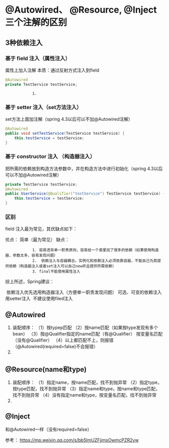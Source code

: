 # @Autowired、 @Resource, @Inject 三个注解的区别



##  3种依赖注入

### 基于 field 注入（属性注入）

属性上加入注解
本质：通过反射方式注入到field

```java
@Autowired
private TestService testService;
```

                1. 

### 基于 setter 注入（set方法注入）

set方法上面加注解（spring 4.3以后可以不加@Autowired注解）

```java
@Autowired
public void setTestService(TestService testService) {
    this.testService = testService;
}
```



### 基于 constructor 注入 （构造器注入）

把所需的依赖放到构造方法参数中，并在构造方法中进行初始化（spring 4.3以后可以不加@Autowired注解）

```java
private TestService testService;
@Autowired
public UserService(@Qualifier("testService") TestService testService) {
    this.testService = testService;
}
```



### 区别

field 注入最为常见，其优缺点如下：

优点： 简单（最为常见）
缺点：

                1. 容易违背单一职责原则，容易给一个类里加了很多的依赖（如果使用构造器，参数太多，容易发现问题）
                2.  依赖注入与容器耦合。实例化和依赖注入必须依靠容器，不能自己为其提供依赖（构造器注入或者set注入可以自己new并且提供所需依赖）
                3. final不能使用属性注入

综上所述，Spring建议：

​       依赖注入优先选用构造器注入（方便单一职责发现问题）
​       可选、可变的依赖注入用setter注入
​        不建议使用filed注入

## @Autowired

1. 装配顺序：
   （1）按typep匹配
   （2）按name匹配（如果按type发现有多个bean）
   （3）按@Qualifier指定的name匹配（有@Qualifier）
             按变量名匹配（没有@Qualifier）
    （4）以上都匹配不上，则报错（@Autowired(required=false)不会报错）
2. 

## @Resource(name和type)

1. 装配顺序：
   （1）指定name，按name匹配，找不到抛异常
   （2）指定type，按type匹配，找不到抛异常
   （3）指定name和type，按name和type匹配，找不到抛异常
    （4）没有指定name和type，按变量名匹配，找不到抛异常
2. 

## @Inject 

和@Autowired一样（没有required=false）





参考： https://mp.weixin.qq.com/s/bb5ImUZFjjmsOwmcPZR2yw